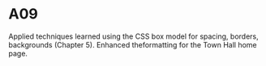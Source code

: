 # A09
Applied techniques learned using the CSS box model for spacing, borders, backgrounds (Chapter 5). Enhanced theformatting for the Town Hall home page. 
